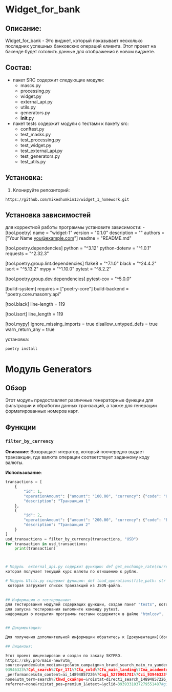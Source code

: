 # Widget_for_bank

## Описание:

Widget_for_bank - Это виджет, который показывает несколько последних
успешных банковских операций клиента.  Этот проект на бэкенде будет 
готовить данные для отображения в новом виджете.

## Состав:
* пакет SRC содержит следующие модули:
    * mascs.py
    * processing.py
    * widget.py
    * external_api.py 
    * utils.py 
    * generators.py 
    * __init__.py
* пакет tests содержит модули с тестами к пакету src:
    * conftest.py
    * test_masks.py
    * test_processing.py
    * test_widget.py
    * test_external_api.py
    * test_generators.py
    * test_utils.py

## Установка:

1. Клонируйте репозиторий:
```
https://github.com/mikeshumkin13/widget_1_homework.git
```
## Установка зависимостей

для корректной работы программы установите зависимости:
-[tool.poetry]
name = "widget-1"
version = "0.1.0"
description = ""
authors = ["Your Name <you@example.com>"]
readme = "README.md"

[tool.poetry.dependencies]
python = "^3.12"
python-dotenv = "^1.0.1"
requests = "^2.32.3"


[tool.poetry.group.lint.dependencies]
flake8 = "^7.1.0"
black = "^24.4.2"
isort = "^5.13.2"
mypy = "^1.10.0"
pytest = "^8.2.2"


[tool.poetry.group.dev.dependencies]
pytest-cov = "^5.0.0"

[build-system]
requires = ["poetry-core"]
build-backend = "poetry.core.masonry.api"

[tool.black]
line-length = 119

[tool.isort]
line_length = 119

[tool.mypy]
ignore_missing_imports = true
disallow_untyped_defs = true
warn_return_any = true

установка:
```
poetry install
```

# Модуль Generators

## Обзор

Этот модуль предоставляет различные генераторные функции для фильтрации и обработки данных транзакций, а также для генерации форматированных номеров карт.

## Функции

### `filter_by_currency`

**Описание**: Возвращает итератор, который поочередно выдает транзакции, где валюта операции соответствует заданному коду валюты.

**Использование**:
```python
transactions = [
    {
        "id": 1,
        "operationAmount": {"amount": "100.00", "currency": {"code": "USD"}},
        "description": "Транзакция 1"
    },
    {
        "id": 2,
        "operationAmount": {"amount": "200.00", "currency": {"code": "EUR"}},
        "description": "Транзакция 2"
    }
]
usd_transactions = filter_by_currency(transactions, "USD")
for transaction in usd_transactions:
    print(transaction)



# Модуль  external_api.py содержит функцию: def get_exchange_rate(currency: str) -> float:
которая получает текущий курс валюты по отношению к рублю.

# Модуль Utils.py содержит функцию: def load_operations(file_path: str = "data/operations.json") -> List[Dict]:
 которая загружает список транзакций из JSON-файла.
 
 
## Информация о тестировании:
для тестирования модулей содержащих функции, создан пакет "tests", который содержит модули с тестами.
для запуска тестирования выполните команду pytest.
информация о покрытии программы тестами содержится в файле "htmlcov".


## Документация:

Для получения дополнительной информации обратитесь к [документации](docs/README.md).

## Лицензия:

Этот проект лицензирован и создан по заказу SKYPRO. 
https://sky.pro/main-new?utm_
source=yandex&utm_medium=cpc&utm_campaign=n_brand_search_main_ru_yandex_
93946323%7Cpl_search%7Cpr_171%7Cta_cold%7Cfu_main_landing%7Cma_academtraff%7Cown_b2c%7Cchg
_performance&utm_content=ai_14894857226%7Cagi_5270901781%7Cci_93946323%7Cpi_46704583444%7Cse_
none&utm_term=search%7Ckwd_скайпро=&roistat=direct1_search_14894857226_скайпро&roistat_
referrer=none&roistat_pos=premium_1&etext=&yclid=3939331037279551487#giftpopup
